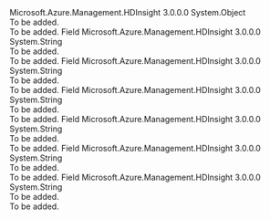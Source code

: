 <Type Name="Constants+MetastoreConfigurations+HiveEnv" FullName="Microsoft.Azure.Management.HDInsight.Models.Constants+MetastoreConfigurations+HiveEnv">
  <TypeSignature Language="C#" Value="public static class Constants.MetastoreConfigurations.HiveEnv" />
  <TypeSignature Language="ILAsm" Value=".class nested public auto ansi abstract sealed beforefieldinit Constants/MetastoreConfigurations/HiveEnv extends System.Object" />
  <TypeSignature Language="DocId" Value="T:Microsoft.Azure.Management.HDInsight.Models.Constants.MetastoreConfigurations.HiveEnv" />
  <TypeSignature Language="VB.NET" Value="Public Class Constants.MetastoreConfigurations.HiveEnv" />
  <TypeSignature Language="F#" Value="type Constants.MetastoreConfigurations.HiveEnv = class" />
  <AssemblyInfo>
    <AssemblyName>Microsoft.Azure.Management.HDInsight</AssemblyName>
    <AssemblyVersion>3.0.0.0</AssemblyVersion>
  </AssemblyInfo>
  <Base>
    <BaseTypeName>System.Object</BaseTypeName>
  </Base>
  <Interfaces />
  <Docs>
    <summary>To be added.</summary>
    <remarks>To be added.</remarks>
  </Docs>
  <Members>
    <Member MemberName="DatabaseKey">
      <MemberSignature Language="C#" Value="public const string DatabaseKey;" />
      <MemberSignature Language="ILAsm" Value=".field public static literal string DatabaseKey" />
      <MemberSignature Language="DocId" Value="F:Microsoft.Azure.Management.HDInsight.Models.Constants.MetastoreConfigurations.HiveEnv.DatabaseKey" />
      <MemberSignature Language="VB.NET" Value="Public Const DatabaseKey As String " />
      <MemberSignature Language="F#" Value="val mutable DatabaseKey : string" Usage="Microsoft.Azure.Management.HDInsight.Models.Constants.MetastoreConfigurations.HiveEnv.DatabaseKey" />
      <MemberType>Field</MemberType>
      <AssemblyInfo>
        <AssemblyName>Microsoft.Azure.Management.HDInsight</AssemblyName>
        <AssemblyVersion>3.0.0.0</AssemblyVersion>
      </AssemblyInfo>
      <ReturnValue>
        <ReturnType>System.String</ReturnType>
      </ReturnValue>
      <Docs>
        <summary>To be added.</summary>
        <remarks>To be added.</remarks>
      </Docs>
    </Member>
    <Member MemberName="DatabaseNameKey">
      <MemberSignature Language="C#" Value="public const string DatabaseNameKey;" />
      <MemberSignature Language="ILAsm" Value=".field public static literal string DatabaseNameKey" />
      <MemberSignature Language="DocId" Value="F:Microsoft.Azure.Management.HDInsight.Models.Constants.MetastoreConfigurations.HiveEnv.DatabaseNameKey" />
      <MemberSignature Language="VB.NET" Value="Public Const DatabaseNameKey As String " />
      <MemberSignature Language="F#" Value="val mutable DatabaseNameKey : string" Usage="Microsoft.Azure.Management.HDInsight.Models.Constants.MetastoreConfigurations.HiveEnv.DatabaseNameKey" />
      <MemberType>Field</MemberType>
      <AssemblyInfo>
        <AssemblyName>Microsoft.Azure.Management.HDInsight</AssemblyName>
        <AssemblyVersion>3.0.0.0</AssemblyVersion>
      </AssemblyInfo>
      <ReturnValue>
        <ReturnType>System.String</ReturnType>
      </ReturnValue>
      <Docs>
        <summary>To be added.</summary>
        <remarks>To be added.</remarks>
      </Docs>
    </Member>
    <Member MemberName="DatabaseTypeKey">
      <MemberSignature Language="C#" Value="public const string DatabaseTypeKey;" />
      <MemberSignature Language="ILAsm" Value=".field public static literal string DatabaseTypeKey" />
      <MemberSignature Language="DocId" Value="F:Microsoft.Azure.Management.HDInsight.Models.Constants.MetastoreConfigurations.HiveEnv.DatabaseTypeKey" />
      <MemberSignature Language="VB.NET" Value="Public Const DatabaseTypeKey As String " />
      <MemberSignature Language="F#" Value="val mutable DatabaseTypeKey : string" Usage="Microsoft.Azure.Management.HDInsight.Models.Constants.MetastoreConfigurations.HiveEnv.DatabaseTypeKey" />
      <MemberType>Field</MemberType>
      <AssemblyInfo>
        <AssemblyName>Microsoft.Azure.Management.HDInsight</AssemblyName>
        <AssemblyVersion>3.0.0.0</AssemblyVersion>
      </AssemblyInfo>
      <ReturnValue>
        <ReturnType>System.String</ReturnType>
      </ReturnValue>
      <Docs>
        <summary>To be added.</summary>
        <remarks>To be added.</remarks>
      </Docs>
    </Member>
    <Member MemberName="ExistingDatabaseKey">
      <MemberSignature Language="C#" Value="public const string ExistingDatabaseKey;" />
      <MemberSignature Language="ILAsm" Value=".field public static literal string ExistingDatabaseKey" />
      <MemberSignature Language="DocId" Value="F:Microsoft.Azure.Management.HDInsight.Models.Constants.MetastoreConfigurations.HiveEnv.ExistingDatabaseKey" />
      <MemberSignature Language="VB.NET" Value="Public Const ExistingDatabaseKey As String " />
      <MemberSignature Language="F#" Value="val mutable ExistingDatabaseKey : string" Usage="Microsoft.Azure.Management.HDInsight.Models.Constants.MetastoreConfigurations.HiveEnv.ExistingDatabaseKey" />
      <MemberType>Field</MemberType>
      <AssemblyInfo>
        <AssemblyName>Microsoft.Azure.Management.HDInsight</AssemblyName>
        <AssemblyVersion>3.0.0.0</AssemblyVersion>
      </AssemblyInfo>
      <ReturnValue>
        <ReturnType>System.String</ReturnType>
      </ReturnValue>
      <Docs>
        <summary>To be added.</summary>
        <remarks>To be added.</remarks>
      </Docs>
    </Member>
    <Member MemberName="ExistingHostKey">
      <MemberSignature Language="C#" Value="public const string ExistingHostKey;" />
      <MemberSignature Language="ILAsm" Value=".field public static literal string ExistingHostKey" />
      <MemberSignature Language="DocId" Value="F:Microsoft.Azure.Management.HDInsight.Models.Constants.MetastoreConfigurations.HiveEnv.ExistingHostKey" />
      <MemberSignature Language="VB.NET" Value="Public Const ExistingHostKey As String " />
      <MemberSignature Language="F#" Value="val mutable ExistingHostKey : string" Usage="Microsoft.Azure.Management.HDInsight.Models.Constants.MetastoreConfigurations.HiveEnv.ExistingHostKey" />
      <MemberType>Field</MemberType>
      <AssemblyInfo>
        <AssemblyName>Microsoft.Azure.Management.HDInsight</AssemblyName>
        <AssemblyVersion>3.0.0.0</AssemblyVersion>
      </AssemblyInfo>
      <ReturnValue>
        <ReturnType>System.String</ReturnType>
      </ReturnValue>
      <Docs>
        <summary>To be added.</summary>
        <remarks>To be added.</remarks>
      </Docs>
    </Member>
    <Member MemberName="HostNameKey">
      <MemberSignature Language="C#" Value="public const string HostNameKey;" />
      <MemberSignature Language="ILAsm" Value=".field public static literal string HostNameKey" />
      <MemberSignature Language="DocId" Value="F:Microsoft.Azure.Management.HDInsight.Models.Constants.MetastoreConfigurations.HiveEnv.HostNameKey" />
      <MemberSignature Language="VB.NET" Value="Public Const HostNameKey As String " />
      <MemberSignature Language="F#" Value="val mutable HostNameKey : string" Usage="Microsoft.Azure.Management.HDInsight.Models.Constants.MetastoreConfigurations.HiveEnv.HostNameKey" />
      <MemberType>Field</MemberType>
      <AssemblyInfo>
        <AssemblyName>Microsoft.Azure.Management.HDInsight</AssemblyName>
        <AssemblyVersion>3.0.0.0</AssemblyVersion>
      </AssemblyInfo>
      <ReturnValue>
        <ReturnType>System.String</ReturnType>
      </ReturnValue>
      <Docs>
        <summary>To be added.</summary>
        <remarks>To be added.</remarks>
      </Docs>
    </Member>
  </Members>
</Type>